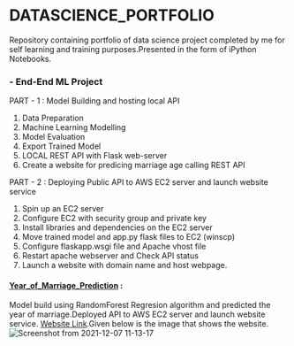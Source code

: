 # DATASCIENCE_PORTFOLIO

Repository containing portfolio of data science project completed by me for self learning and training purposes.Presented in the form of iPython Notebooks.

### - End-End ML Project

PART - 1 : Model Building and hosting local API

1. Data Preparation 
2. Machine Learning Modelling 
3. Model Evaluation
4. Export Trained Model
5. LOCAL REST API with Flask web-server
6. Create a website for predicing marriage age calling REST API

PART - 2 : Deploying Public API to AWS EC2 server and launch website service

1. Spin up an EC2 server
2. Configure EC2 with security group and private key
3. Install libraries and dependencies on the EC2 server
4. Move trained model and app.py flask files to EC2 (winscp)
5. Configure flaskapp.wsgi file and Apache vhost file
6. Restart apache webserver and Check API status
6. Launch a website with domain name and host webpage.

#### [Year_of_Marriage_Prediction](https://github.com/sasikala07/DataScience_portfolio/tree/master/ML_Project) :
Model build using RandomForest Regresion algorithm and predicted the year of marriage.Deployed API to AWS EC2 server and launch website service. [Website Link](http://3.140.249.198/).Given below is the image that shows the website. 
![Screenshot from 2021-12-07 11-13-17](https://user-images.githubusercontent.com/72785420/145705801-57c20395-8c27-4dd1-bd2b-ce7a1349995e.png)



